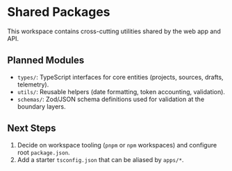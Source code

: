 # Shared Packages

This workspace contains cross-cutting utilities shared by the web app and API.

## Planned Modules
- `types/`: TypeScript interfaces for core entities (projects, sources, drafts, telemetry).
- `utils/`: Reusable helpers (date formatting, token accounting, validation).
- `schemas/`: Zod/JSON schema definitions used for validation at the boundary layers.

## Next Steps
1. Decide on workspace tooling (`pnpm` or `npm` workspaces) and configure root `package.json`.
2. Add a starter `tsconfig.json` that can be aliased by `apps/*`.
